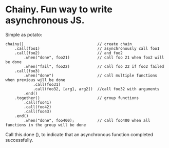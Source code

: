 # Chainy. Fun way to write asynchronous JS.

Simple as potato:

    chainy()                                // create chain
        .call(foo1)                         // asynchronously call foo1
        .call(foo2)                         // and foo2
            .when("done", foo21)            // call foo 21 when foo2 will be done
            .when("fail", foo22)            // call foo 22 if foo2 failed
        .call(foo3)
            .when("done")                   // call multiple functions when previous will be done
                .call(foo31)
                .call(foo32, [arg1, arg2])  //call foo32 with arguments
            .end()
        .together()                         // group functions
            .call(foo41)
            .call(foo42)
            .call(foo43)
        .end()
            .when("done", foo400);          // call foo400 when all functions in the group will be done

Call this.done (), to indicate that an asynchronous function completed successfully.